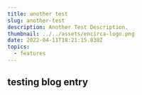 ```yaml
---
title: another test
slug: another-test
description: Another Test Description.
thumbnail: ../../assets/encirca-logo.png
date: 2022-04-11T18:21:15.838Z
topics:
  - features
---
```


## testing blog entry